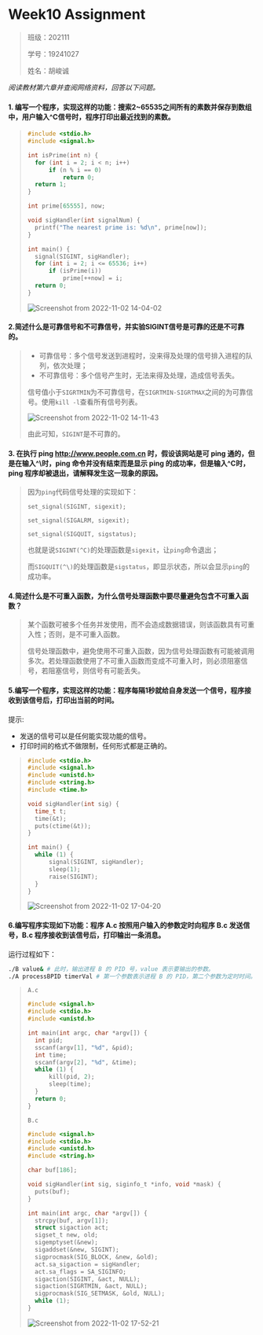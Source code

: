 # Week10 Assignment

> 班级：202111
>
> 学号：19241027
>
> 姓名：胡峻诚

*阅读教材第六章并查阅网络资料，回答以下问题。*

#### 1. 编写一个程序，实现这样的功能：搜索2~65535之间所有的素数并保存到数组中，用户输入^C信号时，程序打印出最近找到的素数。

> ```c
> #include <stdio.h>
> #include <signal.h>
> 
> int isPrime(int n) {
> 	for (int i = 2; i < n; i++) 
> 		if (n % i == 0)
> 			return 0;
> 	return 1;
> }
> 
> int prime[65555], now;
> 
> void sigHandler(int signalNum) {
> 	printf("The nearest prime is: %d\n", prime[now]);
> }
> 
> int main() {
> 	signal(SIGINT, sigHandler);
> 	for (int i = 2; i <= 65536; i++) 
> 		if (isPrime(i))
> 			prime[++now] = i;
> 	return 0;
> }
> ```
>
> ![Screenshot from 2022-11-02 14-04-02](https://raw.githubusercontent.com/hjc-owo/hjc-owo.github.io/img/202211021404029.png)

#### 2.简述什么是可靠信号和不可靠信号，并实验SIGINT信号是可靠的还是不可靠的。

> - 可靠信号：多个信号发送到进程时，没来得及处理的信号排入进程的队列，依次处理；
> - 不可靠信号：多个信号产生时，无法来得及处理，造成信号丢失。
>
> 信号值小于`SIGRTMIN`为不可靠信号，在`SIGRTMIN-SIGRTMAX`之间的为可靠信号。使用`kill -l`查看所有信号列表。
>
> ![Screenshot from 2022-11-02 14-11-43](https://raw.githubusercontent.com/hjc-owo/hjc-owo.github.io/img/202211021412193.png)
>
> 由此可知，`SIGINT`是不可靠的。

#### 3. 在执行 ping http://www.people.com.cn 时，假设该网站是可 ping 通的，但是在输入^\时，ping 命令并没有结束而是显示 ping 的成功率，但是输入^C时，ping 程序却被退出，请解释发生这一现象的原因。

> 因为`ping`代码信号处理的实现如下：
>
> `set_signal(SIGINT, sigexit);`
>
> `set_signal(SIGALRM, sigexit);`
>
> `set_signal(SIGQUIT, sigstatus);`
>
> 也就是说`SIGINT(^C)`的处理函数是`sigexit`，让`ping`命令退出；
>
> 而`SIGQUIT(^\)`的处理函数是`sigstatus`，即显示状态，所以会显示`ping`的成功率。

#### 4.简述什么是不可重入函数，为什么信号处理函数中要尽量避免包含不可重入函数？

> 某个函数可被多个任务并发使用，而不会造成数据错误，则该函数具有可重入性；否则，是不可重入函数。
>
> 信号处理函数中，避免使用不可重入函数，因为信号处理函数有可能被调用多次。若处理函数使用了不可重入函数而变成不可重入时，则必须阻塞信号，若阻塞信号，则信号有可能丢失。

#### 5.编写一个程序，实现这样的功能：程序每隔1秒就给自身发送一个信号，程序接收到该信号后，打印出当前的时间。

提示: 

- 发送的信号可以是任何能实现功能的信号。
- 打印时间的格式不做限制，任何形式都是正确的。

> ```c
> #include <stdio.h>
> #include <signal.h>
> #include <unistd.h>
> #include <string.h>
> #include <time.h>
> 
> void sigHandler(int sig) {
> 	time_t t;
> 	time(&t); 
> 	puts(ctime(&t));
> }
> 
> int main() {
> 	while (1) {
> 		signal(SIGINT, sigHandler);
> 		sleep(1);
> 		raise(SIGINT);
> 	}
> }
> ```
>
> ![Screenshot from 2022-11-02 17-04-20](https://raw.githubusercontent.com/hjc-owo/hjc-owo.github.io/img/202211021704421.png)

#### 6.编写程序实现如下功能：程序 A.c 按照用户输入的参数定时向程序 B.c 发送信号，B.c 程序接收到该信号后，打印输出一条消息。

运行过程如下：

```sh
./B value& # 此时，输出进程 B 的 PID 号，value 表示要输出的参数。
./A processBPID timerVal # 第一个参数表示进程 B 的 PID，第二个参数为定时时间。
```

> `A.c`
>
> ```c
> #include <signal.h>
> #include <stdio.h>
> #include <unistd.h>
> 
> int main(int argc, char *argv[]) {
> 	int pid;
> 	sscanf(argv[1], "%d", &pid);
> 	int time;
> 	sscanf(argv[2], "%d", &time);
> 	while (1) {
> 		kill(pid, 2);
> 		sleep(time);
> 	}
> 	return 0;
> }
> ```
>
> `B.c`
>
> ```c
> #include <signal.h>
> #include <stdio.h>
> #include <unistd.h>
> #include <string.h>
> 
> char buf[186];
> 
> void sigHandler(int sig, siginfo_t *info, void *mask) {
> 	puts(buf);
> }
> 
> int main(int argc, char *argv[]) {
> 	strcpy(buf, argv[1]);
> 	struct sigaction act;
> 	sigset_t new, old;
> 	sigemptyset(&new);
> 	sigaddset(&new, SIGINT);
> 	sigprocmask(SIG_BLOCK, &new, &old);
> 	act.sa_sigaction = sigHandler;
> 	act.sa_flags = SA_SIGINFO;
> 	sigaction(SIGINT, &act, NULL);
> 	sigaction(SIGRTMIN, &act, NULL);
> 	sigprocmask(SIG_SETMASK, &old, NULL);
> 	while (1);
> }
> ```
>
> ![Screenshot from 2022-11-02 17-52-21](https://raw.githubusercontent.com/hjc-owo/hjc-owo.github.io/img/202211021753937.png)

